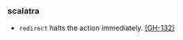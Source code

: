 ### scalatra
* `redirect` halts the action immediately. [(GH-132)](http://github.com/scalatra/scalatra/issues/132)
